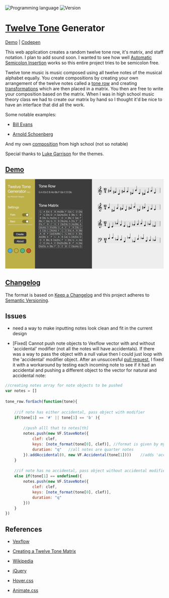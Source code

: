 ![Programming language](https://img.shields.io/badge/Language-Javascript-black.svg)
![Version](https://img.shields.io/badge/Version-1.6-blue.svg)

# [Twelve Tone](https://en.wikipedia.org/wiki/Twelve-tone_technique#Tone_row) Generator
[Demo](http://mnl.space/Twelve-Tone-Generator/) | [Codepen](#)

This web application creates a random twelve tone row, it's matrix, and staff notation. I plan to add sound soon. I wanted to see how well [Automatic Semicolon Insertion](https://www.ecma-international.org/ecma-262/7.0/index.html#sec-rules-of-automatic-semicolon-insertion) works so this entire project tries to be semicolon free.


Twelve tone music is music composed using all twelve notes of the musical alphabet equally. You create compositions by creating your own arrangement of the twelve notes called a [tone row](https://en.wikipedia.org/wiki/Tone_row) and creating [transformations](https://en.wikipedia.org/wiki/Transformation_(music)) which are then placed in a matrix. You then are free to write your composition based on the matrix. When I was in high school music theory class we had to create our matrix by hand so I thought it'd be nice to have an interface that did all the work.

Some notable examples:

* [Bill Evans](https://www.youtube.com/watch?v=eT5ymwGHeHQ)

* [Arnold Schoenberg](https://www.youtube.com/watch?v=JEY9lmCZbIc)

And my own [composition](notes/third_resolving_down_by_manuel_vargas.mp3) from high school (not so notable)

Special thanks to [Luke Garrison](https://github.com/lag0215) for the themes. 


## [Demo](http://mnl.space/Twelve-Tone-Generator/)

![ttg](screenshot.png)

## [Changelog](https://github.com/ManuelVargas1251/Twelve-Tone-Generator/blob/master/changelog.md)
The format is based on [Keep a Changelog](http://keepachangelog.com/)
and this project adheres to [Semantic Versioning](http://semver.org/).

## Issues

* need a way to make inputting notes look clean and fit in the current design

* [Fixed] Cannot push note objects to Vexflow vector with and without 'accidental' modifier (not all the notes will have accidentals). If there was a way to pass the object with a null value then I could just loop with the 'accidental' modifier object. After an unsuccesful [pull request](https://github.com/0xfe/vexflow/pull/543#issuecomment-296598084), I fixed it with a workaround by testing each incoming note to see if it had an accidental and pushing a different object to the vector for natural and accidental note:

```javascript
//creating notes array for note objects to be pushed
var notes = []	

tone_row.forEach(function(tone){

	//if note has either accidental, pass object with modifier
	if(tone[1] == '#' || tone[1] == 'b' ){

		//push alll that to notes[th]
		notes.push(new VF.StaveNote({
			clef: clef, 
			keys: [note_format(tone[0], clef)],	//format is given by my function
			duration: "q"	//all notes are quarter notes
		}).addAccidental(0, new VF.Accidental(tone[1])))	//adds 'accidental' modifier
	}

	//if note has no accidental, pass object without accidental modifier
	else if(tone[1] == undefined){
		notes.push(new VF.StaveNote({
			clef: clef, 
			keys: [note_format(tone[0], clef)],
			duration: "q"
		}))
	}
})
```	

## References 
* [Vexflow](https://github.com/0xfe/vexflow)

* [Creating a Twelve Tone Matrix](http://unitus.org/FULL/12tone.pdf)

* [Wikipedia](https://en.wikipedia.org/wiki/Twelve-tone_technique)

* [jQuery](https://jquery.com/)

* [Hover.css](http://ianlunn.github.io/Hover/)

* [Animate.css](https://daneden.github.io/animate.css/)



